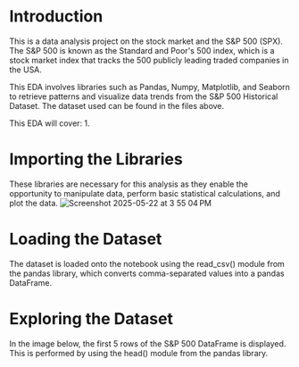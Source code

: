 # Introduction
This is a data analysis project on the stock market and the S&P 500 (SPX). The S&P 500 is known as the Standard and Poor's 500 index, which is a stock market index that tracks the 500 publicly leading traded companies in the USA. 

This EDA involves libraries such as Pandas, Numpy, Matplotlib, and Seaborn to retrieve patterns and visualize data trends from the S&P 500 Historical Dataset. The dataset used can be found in the files above.

This EDA will cover:
1. 

# Importing the Libraries
These libraries are necessary for this analysis as they enable the opportunity to manipulate data, perform basic statistical calculations, and plot the data.
![Screenshot 2025-05-22 at 3 55 04 PM](https://github.com/user-attachments/assets/985f19cd-e73a-49e0-870a-6695f305ef8a)

# Loading the Dataset
The dataset is loaded onto the notebook using the read_csv() module from the pandas library, which converts comma-separated values into a pandas DataFrame. 

# Exploring the Dataset
In the image below, the first 5 rows of the S&P 500 DataFrame is displayed. This is performed by using the head() module from the pandas library. 
